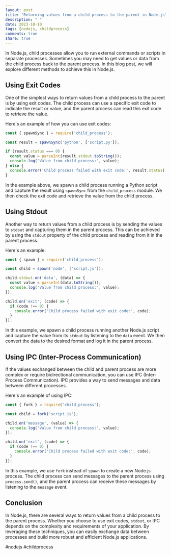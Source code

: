 ```yaml
---
layout: post
title: "Returning values from a child process to the parent in Node.js"
description: " "
date: 2023-10-10
tags: [nodejs, childprocess]
comments: true
share: true
---
```


In Node.js, child processes allow you to run external commands or scripts in separate processes. Sometimes you may need to get values or data from the child process back to the parent process. In this blog post, we will explore different methods to achieve this in Node.js.

## Using Exit Codes
One of the simplest ways to return values from a child process to the parent is by using exit codes. The child process can use a specific exit code to indicate the result or value, and the parent process can read this exit code to retrieve the value.

Here's an example of how you can use exit codes:

```javascript
const { spawnSync } = require('child_process');

const result = spawnSync('python', ['script.py']);

if (result.status === 0) {
  const value = parseInt(result.stdout.toString());
  console.log('Value from child process:', value);
} else {
  console.error('Child process failed with exit code:', result.status);
}
```

In the example above, we spawn a child process running a Python script and capture the result using `spawnSync` from the `child_process` module. We then check the exit code and retrieve the value from the child process.

## Using Stdout
Another way to return values from a child process is by sending the values to `stdout` and capturing them in the parent process. This can be achieved by using the `stdout` property of the child process and reading from it in the parent process.

Here's an example:

```javascript
const { spawn } = require('child_process');

const child = spawn('node', ['script.js']);

child.stdout.on('data', (data) => {
  const value = parseInt(data.toString());
  console.log('Value from child process:', value);
});

child.on('exit', (code) => {
  if (code !== 0) {
    console.error('Child process failed with exit code:', code);
  }
});
```

In this example, we spawn a child process running another Node.js script and capture the value from its `stdout` by listening to the `data` event. We then convert the data to the desired format and log it in the parent process.

## Using IPC (Inter-Process Communication)
If the values exchanged between the child and parent process are more complex or require bidirectional communication, you can use IPC (Inter-Process Communication). IPC provides a way to send messages and data between different processes.

Here's an example of using IPC:

```javascript
const { fork } = require('child_process');

const child = fork('script.js');

child.on('message', (value) => {
  console.log('Value from child process:', value);
});

child.on('exit', (code) => {
  if (code !== 0) {
    console.error('Child process failed with exit code:', code);
  }
});
```

In this example, we use `fork` instead of `spawn` to create a new Node.js process. The child process can send messages to the parent process using `process.send()`, and the parent process can receive these messages by listening to the `message` event.

## Conclusion
In Node.js, there are several ways to return values from a child process to the parent process. Whether you choose to use exit codes, `stdout`, or IPC depends on the complexity and requirements of your application. By leveraging these techniques, you can easily exchange data between processes and build more robust and efficient Node.js applications.

#nodejs #childprocess